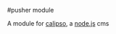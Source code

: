 [node]: http://nodejs.org
[calipso]: http://calip.so

#pusher module

A module for [calipso][calipso], a [node.js][node] cms
